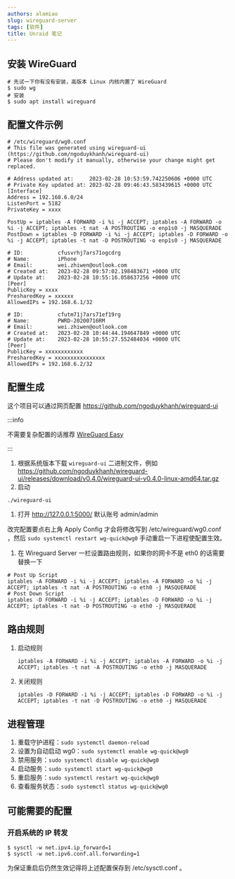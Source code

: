 ```yaml
---
authors: alamiao
slug: wireguard-server
tags: [软件]
title: Unraid 笔记
---
```


## 安装 WireGuard

```
# 先试一下你有没有安装，高版本 Linux 内核内置了 WireGuard
$ sudo wg
# 安装
$ sudo apt install wireguard
```

<!-- truncate -->

## 配置文件示例

```
# /etc/wireguard/wg0.conf
# This file was generated using wireguard-ui (https://github.com/ngoduykhanh/wireguard-ui)
# Please don't modify it manually, otherwise your change might get replaced.

# Address updated at:     2023-02-28 10:53:59.742250606 +0000 UTC
# Private Key updated at: 2023-02-28 09:46:43.583439615 +0000 UTC
[Interface]
Address = 192.168.6.0/24
ListenPort = 5182
PrivateKey = xxxx

PostUp = iptables -A FORWARD -i %i -j ACCEPT; iptables -A FORWARD -o %i -j ACCEPT; iptables -t nat -A POSTROUTING -o enp1s0 -j MASQUERADE
PostDown = iptables -D FORWARD -i %i -j ACCEPT; iptables -D FORWARD -o %i -j ACCEPT; iptables -t nat -D POSTROUTING -o enp1s0 -j MASQUERADE

# ID:           cfusvrhj7ars71ogcdrg
# Name:         iPhone
# Email:        wei.zhiwen@outlook.com
# Created at:   2023-02-28 09:57:02.198483671 +0000 UTC
# Update at:    2023-02-28 10:55:16.058637256 +0000 UTC
[Peer]
PublicKey = xxxx
PresharedKey = xxxxxx
AllowedIPs = 192.168.6.1/32

# ID:           cfutm71j7ars71ef19rg
# Name:         PWRD-20200716RM
# Email:        wei.zhiwen@outlook.com
# Created at:   2023-02-28 10:44:44.194647849 +0000 UTC
# Update at:    2023-02-28 10:55:27.552484034 +0000 UTC
[Peer]
PublicKey = xxxxxxxxxxxx
PresharedKey = xxxxxxxxxxxxxxxx
AllowedIPs = 192.168.6.2/32
```

## 配置生成

这个项目可以通过网页配置 https://github.com/ngoduykhanh/wireguard-ui

:::info

不需要复杂配置的话推荐 [WireGuard Easy](https://github.com/wg-easy/wg-easy)

:::

1. 根据系统版本下载 `wireguard-ui` 二进制文件，例如 https://github.com/ngoduykhanh/wireguard-ui/releases/download/v0.4.0/wireguard-ui-v0.4.0-linux-amd64.tar.gz
2. 启动

```
./wireguard-ui
```

1. 打开 http://127.0.0.1:5000/ 默认账号 admin/admin

改完配置要点右上角 Apply Config 才会将修改写到 /etc/wireguard/wg0.conf ，然后 `sudo systemctl restart wg-quick@wg0` 手动重启一下进程使配置生效。

1. 在 Wireguard Server 一栏设置路由规则，如果你的网卡不是 eth0 的话需要替换一下

```
# Post Up Script
iptables -A FORWARD -i %i -j ACCEPT; iptables -A FORWARD -o %i -j ACCEPT; iptables -t nat -A POSTROUTING -o eth0 -j MASQUERADE
# Post Down Script
iptables -D FORWARD -i %i -j ACCEPT; iptables -D FORWARD -o %i -j ACCEPT; iptables -t nat -D POSTROUTING -o eth0 -j MASQUERADE
```

## 路由规则

1. 启动规则

   ```
   iptables -A FORWARD -i %i -j ACCEPT; iptables -A FORWARD -o %i -j ACCEPT; iptables -t nat -A POSTROUTING -o eth0 -j MASQUERADE
   ```

2. 关闭规则

   ```
   iptables -D FORWARD -i %i -j ACCEPT; iptables -D FORWARD -o %i -j ACCEPT; iptables -t nat -D POSTROUTING -o eth0 -j MASQUERADE
   ```

## 进程管理

1. 重载守护进程：`sudo systemctl daemon-reload`
2. 设置为自动启动 wg0：`sudo systemctl enable wg-quick@wg0`
3. 禁用服务：`sudo systemctl disable wg-quick@wg0`
4. 启动服务：`sudo systemctl start wg-quick@wg0`
5. 重启服务：`sudo systemctl restart wg-quick@wg0`
6. 查看服务状态：`sudo systemctl status wg-quick@wg0`

## 可能需要的配置

### 开启系统的 IP 转发

```
$ sysctl -w net.ipv4.ip_forward=1
$ sysctl -w net.ipv6.conf.all.forwarding=1
```

为保证重启后仍然生效记得将上述配置保存到 /etc/sysctl.conf 。
